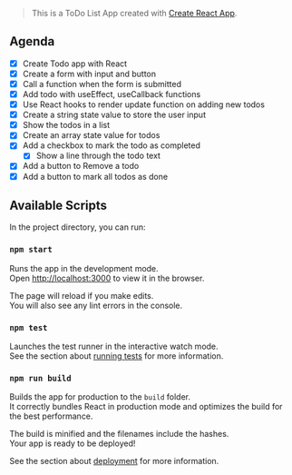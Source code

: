 > This is a ToDo List App created with [Create React App](https://github.com/facebook/create-react-app).

## Agenda

- [x] Create Todo app with React
- [x] Create a form with input and button
- [x] Call a function when the form is submitted
- [x] Add todo with useEffect, useCallback functions
- [x] Use React hooks to render update function on adding new todos
- [x] Create a string state value to store the user input
- [x] Show the todos in a list
- [x] Create an array state value for todos
- [x] Add a checkbox to mark the todo as completed
  - [x] Show a line through the todo text
- [x] Add a button to Remove a todo
- [x] Add a button to mark all todos as done

## Available Scripts

In the project directory, you can run:

### `npm start`

Runs the app in the development mode.<br />
Open [http://localhost:3000](http://localhost:3000) to view it in the browser.

The page will reload if you make edits.<br />
You will also see any lint errors in the console.

### `npm test`

Launches the test runner in the interactive watch mode.<br />
See the section about [running tests](https://facebook.github.io/create-react-app/docs/running-tests) for more information.

### `npm run build`

Builds the app for production to the `build` folder.<br />
It correctly bundles React in production mode and optimizes the build for the best performance.

The build is minified and the filenames include the hashes.<br />
Your app is ready to be deployed!

See the section about [deployment](https://facebook.github.io/create-react-app/docs/deployment) for more information.
